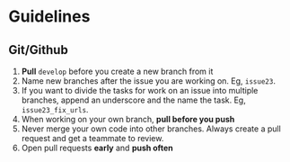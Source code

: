 # Guidelines

## Git/Github
1. **Pull** `develop` before you create a new branch from it
2. Name new branches after the issue you are working on.  Eg, `issue23`.
3. If you want to divide the tasks for work on an issue into multiple branches, append an underscore and the name the task.  Eg, `issue23_fix_urls`.
4. When working on your own branch, **pull before you push**
5. Never merge your own code into other branches.  Always create a pull request and get a teammate to review.
6. Open pull requests **early** and **push often**
